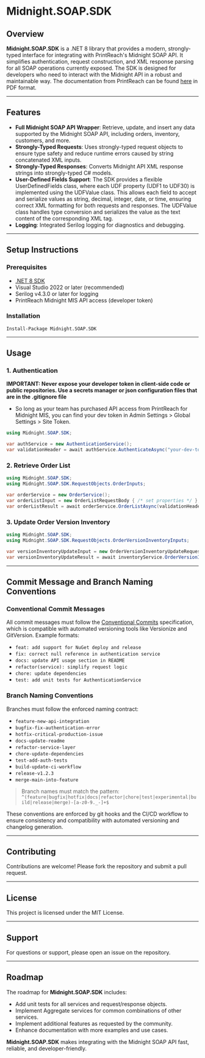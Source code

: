 # Midnight.SOAP.SDK

## Overview

**Midnight.SOAP.SDK** is a .NET 8 library that provides a modern, strongly-typed interface for integrating with PrintReach's Midnight SOAP API. It simplifies authentication, request construction, and XML response parsing for all SOAP operations currently exposed. The SDK is designed for developers who need to interact with the Midnight API in a robust and maintainable way. The documentation from PrintReach can be found [here](https://drive.google.com/file/d/1YEIF8Jxqo1EHYi1ZAvqC1lAYNnkFGDT0/view) in PDF format.

---

## Features

- **Full Midnight SOAP API Wrapper**: Retrieve, update, and insert any data supported by the Midnight SOAP API, including orders, inventory, customers, and more.
- **Strongly-Typed Requests**: Uses strongly-typed request objects to ensure type safety and reduce runtime errors caused by string concatenated XML inputs.
- **Strongly-Typed Responses**: Converts Midnight API XML response strings into strongly-typed C# models.
- **User-Defined Fields Support**: The SDK provides a flexible UserDefinedFields class, where each UDF property (UDF1 to UDF30) is implemented using the UDFValue class. This allows each field to accept and serialize values as string, decimal, integer, date, or time, ensuring correct XML formatting for both requests and responses. The UDFValue class handles type conversion and serializes the value as the text content of the corresponding <UDFx> XML tag.
- **Logging**: Integrated Serilog logging for diagnostics and debugging.

---

## Setup Instructions

### Prerequisites

- [.NET 8 SDK](https://dotnet.microsoft.com/en-us/download/dotnet/8.0)
- Visual Studio 2022 or later (recommended)
- Serilog v4.3.0 or later for logging
- PrintReach Midnight MIS API access (developer token)

### Installation
```
Install-Package Midnight.SOAP.SDK
```
---

## Usage

### 1. Authentication
**IMPORTANT: Never expose your developer token in client-side code or public repositories. Use a secrets manager or json configuration files that are in the .gitignore file**
- So long as your team has purchased API access from PrintReach for Midnight MIS, you can find your dev token in Admin Settings > Global Settings > Site Token.
```csharp
using Midnight.SOAP.SDK;

var authService = new AuthenticationService();
var validationHeader = await authService.AuthenticateAsync("your-dev-token");
```


### 2. Retrieve Order List
```csharp
using Midnight.SOAP.SDK;
using Midnight.SOAP.SDK.RequestObjects.OrderInputs;

var orderService = new OrderService();
var orderListInput = new OrderListRequestBody { /* set properties */ };
var orderListResult = await orderService.OrderListAsync(validationHeader, orderListInput);
```

### 3. Update Order Version Inventory
```csharp
using Midnight.SOAP.SDK;
using Midnight.SOAP.SDK.RequestObjects.OrderVersionInventoryInputs;

var versionInventoryUpdateInput = new OrderVersionInventoryUpdateRequestBody { /* set properties */ };
var versionInventoryUpdateResult = await inventoryService.OrderVersionInventoryUpdateAsync(validationHeader, versionInventoryUpdateInput);
```
---

## Commit Message and Branch Naming Conventions

### Conventional Commit Messages
All commit messages must follow the [Conventional Commits](https://www.conventionalcommits.org/en/v1.0.0/) specification, which is compatible with automated versioning tools like Versionize and GitVersion. Example formats:

- `feat: add support for NuGet deploy and release`
- `fix: correct null reference in authentication service`
- `docs: update API usage section in README`
- `refactor(service): simplify request logic`
- `chore: update dependencies`
- `test: add unit tests for AuthenticationService`

### Branch Naming Conventions
Branches must follow the enforced naming contract:

- `feature-new-api-integration`
- `bugfix-fix-authentication-error`
- `hotfix-critical-production-issue`
- `docs-update-readme`
- `refactor-service-layer`
- `chore-update-dependencies`
- `test-add-auth-tests`
- `build-update-ci-workflow`
- `release-v1.2.3`
- `merge-main-into-feature`

> Branch names must match the pattern: `^(feature|bugfix|hotfix|docs|refactor|chore|test|experimental|build|release|merge)-[a-z0-9._-]+$`

These conventions are enforced by git hooks and the CI/CD workflow to ensure consistency and compatibility with automated versioning and changelog generation.

---

## Contributing

Contributions are welcome! Please fork the repository and submit a pull request.

---

## License

This project is licensed under the MIT License.

---

## Support

For questions or support, please open an issue on the repository.

---

## Roadmap
The roadmap for **Midnight.SOAP.SDK** includes:
- Add unit tests for all services and request/response objects.
- Implement Aggregate services for common combinations of other services.
- Implement additional features as requested by the community.
- Enhance documentation with more examples and use cases.

**Midnight.SOAP.SDK** makes integrating with the Midnight SOAP API fast, reliable, and developer-friendly.